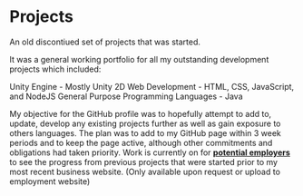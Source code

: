 # Projects
An old discontiued set of projects that was started.

 It was a general working portfolio for all my outstanding development projects which included:
 
 Unity Engine - Mostly Unity 2D
 Web Development - HTML, CSS, JavaScript, and NodeJS
 General Purpose Programming Languages - Java
 
 My objective for the GitHub profile was to hopefully attempt to add to, update, develop any existing projects further as well as gain exposure to others languages. The plan was to add to my GitHub page within 3 week periods and to keep the page active, although other commitments and obligations had taken priority. Work is currently on for <u><b> potential employers </b></u> to see the progress from previous projects that were started prior to my most recent business website. (Only available upon request or upload to employment website)
